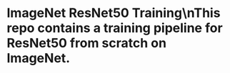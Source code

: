 # ImageNet ResNet50 Training\nThis repo contains a training pipeline for ResNet50 from scratch on ImageNet.
